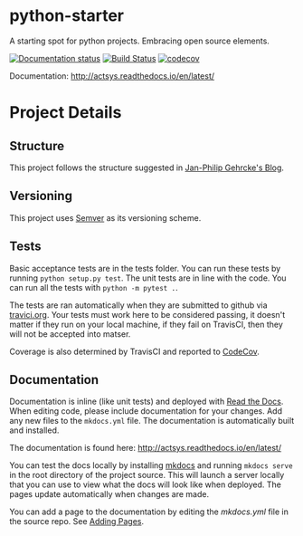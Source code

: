# python-starter
A starting spot for python projects. Embracing open source elements.

[![Documentation status](https://readthedocs.org/projects/actsys/badge/?version=latest)](http://actsys.readthedocs.io/en/latest/) [![Build Status](https://travis-ci.org/intel-ctrlsys/actsys.svg?branch=master)](https://travis-ci.org/intel-ctrlsys/actsys) [![codecov](https://codecov.io/gh/intel-ctrlsys/actsys/branch/master/graph/badge.svg)](https://codecov.io/gh/intel-ctrlsys/actsys)

Documentation: http://actsys.readthedocs.io/en/latest/

# Project Details

## Structure

This project follows the structure suggested in [Jan-Philip Gehrcke's Blog](https://gehrcke.de/2014/02/distributing-a-python-command-line-application/).

## Versioning

This project uses [Semver](http://semver.org/) as its versioning scheme.

## Tests

Basic acceptance tests are in the tests folder. You can run these tests by running `python setup.py test`. The unit tests are in line with the code. You can run all the tests with `python -m pytest .`.

The tests are ran automatically when they are submitted to github via [travici.org](https://travis-ci.org/intel-ctrlsys/actsys). Your tests must work here to be considered passing, it doesn't matter if they run on your local machine, if they fail on TravisCI, then they will not be accepted into matser.

Coverage is also determined by TravisCI and reported to [CodeCov](https://codecov.io/gh/intel-ctrlsys/actsys).

## Documentation

Documentation is inline (like unit tests) and deployed with [Read the Docs](http://actsys.readthedocs.io/en/latest/). When editing code, please include documentation for your changes. Add any new files to the `mkdocs.yml` file. The documentation is automatically built and installed.

The documentation is found here: http://actsys.readthedocs.io/en/latest/

You can test the docs locally by installing [mkdocs](http://www.mkdocs.org/) and running `mkdocs serve` in the root directory of the project source. This will launch a server locally that you can use to view what the docs will look like when deployed. The pages update automatically when changes are made.

You can add a page to the documentation by editing the *mkdocs.yml* file in the source repo. See [Adding Pages](http://www.mkdocs.org/#adding-pages).
